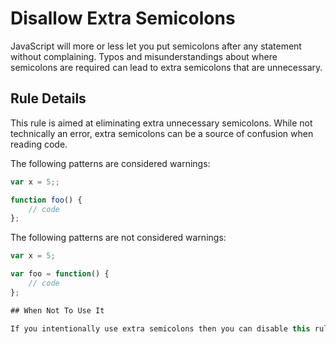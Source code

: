 # Disallow Extra Semicolons

JavaScript will more or less let you put semicolons after any statement without complaining. Typos and misunderstandings about where semicolons are required can lead to extra semicolons that are unnecessary.


## Rule Details

This rule is aimed at eliminating extra unnecessary semicolons. While not technically an error, extra semicolons can be a source of confusion when reading code.

The following patterns are considered warnings:

```js
var x = 5;;

function foo() {
    // code
};

```

The following patterns are not considered warnings:

```js
var x = 5;

var foo = function() {
    // code
};

## When Not To Use It

If you intentionally use extra semicolons then you can disable this rule.

